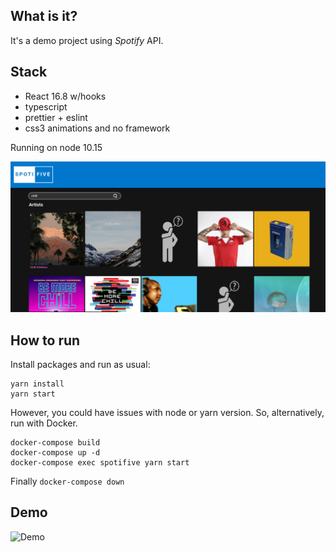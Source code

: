## What is it?

It's a demo project using _Spotify_ API.

## Stack
- React 16.8 w/hooks
- typescript
- prettier + eslint
- css3 animations and no framework

Running on node 10.15

![screenshot](https://github.com/libasoles/spotify-exercise/blob/master/screenShots/Screenshot.png)

## How to run
Install packages and run as usual: 

```
yarn install
yarn start
 ```
 
However, you could have issues with node or yarn version. So, alternatively, run with Docker.

```
docker-compose build
docker-compose up -d
docker-compose exec spotifive yarn start
```

Finally
`docker-compose down`

## Demo

![Demo](https://github.com/libasoles/spotify-exercise/blob/master/screenShots/FullscreeDemo.gif)